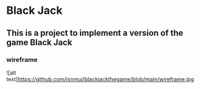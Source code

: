 # Black Jack
## This is a project to implement a version of the game Black Jack
### wireframe
![alt text]https://github.com/jsnmui/blackjackthegame/blob/main/wireframe.jpg 